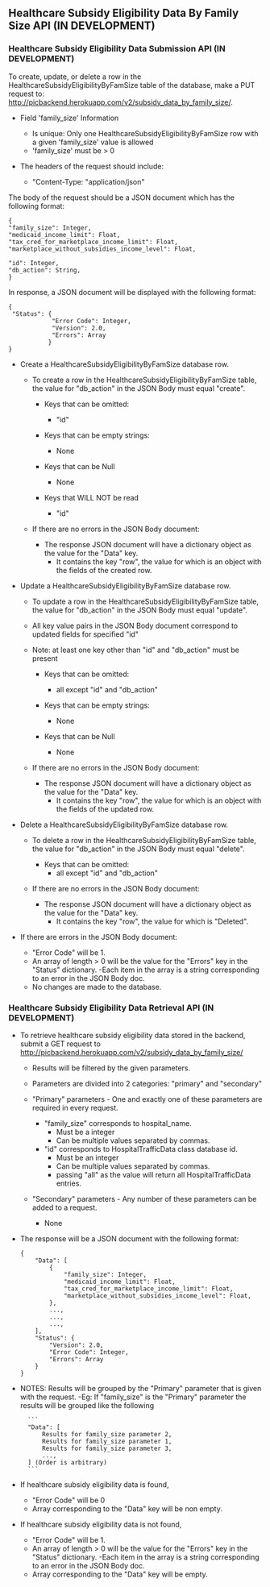 ## Healthcare Subsidy Eligibility Data By Family Size API (IN DEVELOPMENT)

### Healthcare Subsidy Eligibility Data Submission API (IN DEVELOPMENT)
To create, update, or delete a row in the HealthcareSubsidyEligibilityByFamSize table of the database, make a PUT request to: http://picbackend.herokuapp.com/v2/subsidy_data_by_family_size/.
- Field 'family_size' Information
    - Is unique: Only one HealthcareSubsidyEligibilityByFamSize row with a given 'family_size' value is allowed
    - 'family_size' must be > 0
    

- The headers of the request should include: 
    - "Content-Type: "application/json"
    
The body of the request should be a JSON document which has the following format:

```
{
"family_size": Integer,
"medicaid_income_limit": Float,
"tax_cred_for_marketplace_income_limit": Float,
"marketplace_without_subsidies_income_level": Float,

"id": Integer,
"db_action": String,
}
```


In response, a JSON document will be displayed with the following format:
```
{
 "Status": {
            "Error Code": Integer,
            "Version": 2.0,
            "Errors": Array
           }
}
```

- Create a HealthcareSubsidyEligibilityByFamSize database row.
    - To create a row in the HealthcareSubsidyEligibilityByFamSize table, the value for "db_action" in the JSON Body must equal "create".
    
        - Keys that can be omitted:
            - "id"
            
        - Keys that can be empty strings:
            - None
        
        - Keys that can be Null
            - None
            
        - Keys that WILL NOT be read
            - "id"

    - If there are no errors in the JSON Body document:        
        - The response JSON document will have a dictionary object as the value for the "Data" key.
            - It contains the key "row", the value for which is an object with the fields of the created row.
    
- Update a HealthcareSubsidyEligibilityByFamSize database row.
    - To update a row in the HealthcareSubsidyEligibilityByFamSize table, the value for "db_action" in the JSON Body must equal "update".
    - All key value pairs in the JSON Body document correspond to updated fields for specified "id"
    - Note: at least one key other than "id" and "db_action" must be present
    
        - Keys that can be omitted:
            - all except "id" and "db_action"
        
        - Keys that can be empty strings:
            - None
        
        - Keys that can be Null
            - None
        
    - If there are no errors in the JSON Body document:
        - The response JSON document will have a dictionary object as the value for the "Data" key.
            - It contains the key "row", the value for which is an object with the fields of the updated row.

- Delete a HealthcareSubsidyEligibilityByFamSize database row.
    - To delete a row in the HealthcareSubsidyEligibilityByFamSize table, the value for "db_action" in the JSON Body must equal "delete".
    
        - Keys that can be omitted:
            - all except "id" and "db_action"
        
    - If there are no errors in the JSON Body document:
        - The response JSON document will have a dictionary object as the value for the "Data" key.
            - It contains the key "row", the value for which is "Deleted".
    
- If there are errors in the JSON Body document:
    - "Error Code" will be 1.
    - An array of length > 0 will be the value for the "Errors" key in the "Status" dictionary.
        -Each item in the array is a string corresponding to an error in the JSON Body doc.
    - No changes are made to the database.
    
### Healthcare Subsidy Eligibility Data Retrieval API (IN DEVELOPMENT)
- To retrieve healthcare subsidy eligibility data stored in the backend, submit a GET request to http://picbackend.herokuapp.com/v2/subsidy_data_by_family_size/
    - Results will be filtered by the given parameters.
    - Parameters are divided into 2 categories: "primary" and "secondary"
    
    - "Primary" parameters - One and exactly one of these parameters are required in every request.
        - "family_size" corresponds to hospital_name.
            - Must be a integer
            - Can be multiple values separated by commas.
        - "id" corresponds to HospitalTrafficData class database id.
            - Must be an integer
            - Can be multiple values separated by commas.
            - passing "all" as the value will return all HospitalTrafficData entries.
    
    - "Secondary" parameters - Any number of these parameters can be added to a request.
        - None
        
- The response will be a JSON document with the following format:
    ```
    {
        "Data": [
            {
                "family_size": Integer,
                "medicaid_income_limit": Float,
                "tax_cred_for_marketplace_income_limit": Float,
                "marketplace_without_subsidies_income_level": Float,
            },
            ...,
            ...,
            ...,
        ],
        "Status": {
            "Version": 2.0,
            "Error Code": Integer,
            "Errors": Array
        }
    }
    ```

- NOTES: Results will be grouped by the "Primary" parameter that is given with the request.
    -Eg: If "family_size" is the "Primary" parameter the results will be grouped like the following
        
        ```
        "Data": [
            Results for family_size parameter 2,
            Results for family_size parameter 1,
            Results for family_size parameter 3,
            ...,
        ] (Order is arbitrary)
        ```
        
- If healthcare subsidy eligibility data is found,
    - "Error Code" will be 0
    - Array corresponding to the "Data" key will be non empty.
- If healthcare subsidy eligibility data is not found,
    - "Error Code" will be 1.
    - An array of length > 0 will be the value for the "Errors" key in the "Status" dictionary.
        -Each item in the array is a string corresponding to an error in the JSON Body doc.
    - Array corresponding to the "Data" key will be empty.